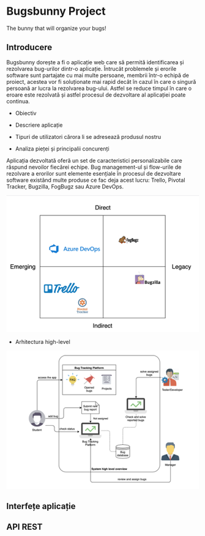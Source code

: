 # Bugsbunny Project

The bunny that will organize your bugs!

## Introducere

Bugsbunny dorește a fi o aplicație web care să permită identificarea și rezolvarea bug-urilor dintr-o aplicație. Întrucât problemele și erorile software sunt partajate cu mai multe persoane, membrii într-o echipă de proiect, acestea vor fi soluționate mai rapid decât în cazul în care o singură persoană ar lucra la rezolvarea bug-ului. Astfel se reduce timpul în care o eroare este rezolvată și astfel procesul de dezvoltare al aplicației poate continua.

* Obiectiv

* Descriere aplicație

* Tipuri de utilizatori cărora li se adresează produsul nostru

* Analiza pieței și principalii concurenți

Aplicația dezvoltată oferă un set de caracteristici personalizabile care răspund nevoilor fiecărei echipe. Bug management-ul și flow-urile de rezolvare a erorilor sunt elemente esențiale în procesul de dezvoltare software existând multe produse ce fac deja acest lucru: Trello, Pivotal Tracker, Bugzilla, FogBugz sau Azure DevOps.

![competition-overview](docs/competition.PNG)

* Arhitectura high-level

![highlevel-overview](docs/highlevel.PNG)

## Interfețe aplicație


## API REST

